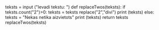 teksts = input ("Ievadi tekstu: ")
def replaceTwos(teksts):
  if teksts.count("2")>0:
    teksts = teksts replace("2","divi")
    print (teksts)
  else: 
    teksts = "Nekas netika aizvietots"
    print (teksts)
  return teksts
replaceTwos(teksts)
